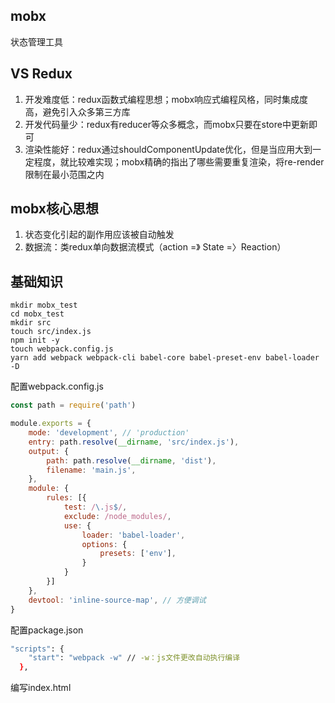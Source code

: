 ## mobx

状态管理工具

## VS Redux

1. 开发难度低：redux函数式编程思想；mobx响应式编程风格，同时集成度高，避免引入众多第三方库
2. 开发代码量少：redux有reducer等众多概念，而mobx只要在store中更新即可
3. 渲染性能好：redux通过shouldComponentUpdate优化，但是当应用大到一定程度，就比较难实现；mobx精确的指出了哪些需要重复渲染，将re-render限制在最小范围之内

## mobx核心思想

1. 状态变化引起的副作用应该被自动触发
2. 数据流：类redux单向数据流模式（action =》 State =〉Reaction）

## 基础知识

```
mkdir mobx_test
cd mobx_test
mkdir src
touch src/index.js
npm init -y
touch webpack.config.js
yarn add webpack webpack-cli babel-core babel-preset-env babel-loader -D
```

配置webpack.config.js

```js
const path = require('path')

module.exports = {
	mode: 'development', // 'production'
	entry: path.resolve(__dirname, 'src/index.js'),
	output: {
		path: path.resolve(__dirname, 'dist'),
		filename: 'main.js',
	},
	module: {
		rules: [{
			test: /\.js$/,
			exclude: /node_modules/,
			use: {
				loader: 'babel-loader',
				options: {
					presets: ['env'],
				}
			}
		}]
	},
	devtool: 'inline-source-map', // 方便调试
}

```

配置package.json

```bash
"scripts": {
    "start": "webpack -w" // -w：js文件更改自动执行编译
  },
```

编写index.html
